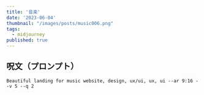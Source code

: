 ```yaml
---
title: '音楽'
date: '2023-06-04'
thumbnail: "/images/posts/music006.png"
tags:
  - midjourney
published: true
---
```


## 呪文（プロンプト）
```
Beautiful landing for music website, design, ux/ui, ux, ui --ar 9:16 --v 5 --q 2
```